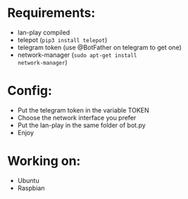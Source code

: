 # Requirements:
* lan-play compiled
* telepot (<code>pip3 install telepot</code>)
* telegram token (use @BotFather on telegram to get one)
* network-manager (<code>sudo apt-get install network-manager</code>)
# Config:
* Put the telegram token in the variable TOKEN
* Choose the network interface you prefer
* Put the lan-play in the same folder of bot.py
* Enjoy
# Working on:
* Ubuntu
* Raspbian
